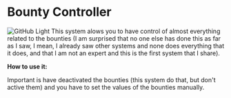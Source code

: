# Bounty Controller
![GitHub Light](https://www.hiveworkshop.com/data/ratory-images/189/189725-51e27713323c248aaecbc6a5062c4c5d.jpg)
This system alows you to have control of almost everything related to the bounties (I am surprised that no one else has done this as far as I saw, I mean, I already saw other systems and none does everything that it does, and that I am not an expert and this is the first system that I share).

**How to use it:**

Important is have deactivated the bounties (this system do that, but don't active them) and you have to set the values of the bounties manually.
